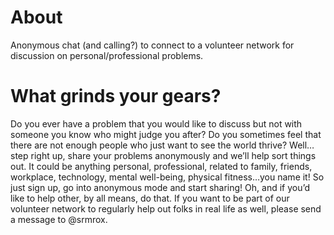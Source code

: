# About
Anonymous chat (and calling?) to connect to a volunteer network for discussion on personal/professional problems.

# What grinds your gears?
Do you ever have a problem that you would like to discuss but not with someone you know who might judge you after? Do you sometimes feel that there are not enough people who just want to see the world thrive?  Well…step right up, share your problems anonymously and we’ll help sort things out. It could be anything personal, professional, related to family, friends, workplace, technology, mental well-being, physical fitness…you name it!  So just sign up, go into anonymous mode and start sharing!  Oh, and if you’d like to help other, by all means, do that. If you want to be part of our volunteer network to regularly help out folks in real life as well, please send a message to @srmrox.
